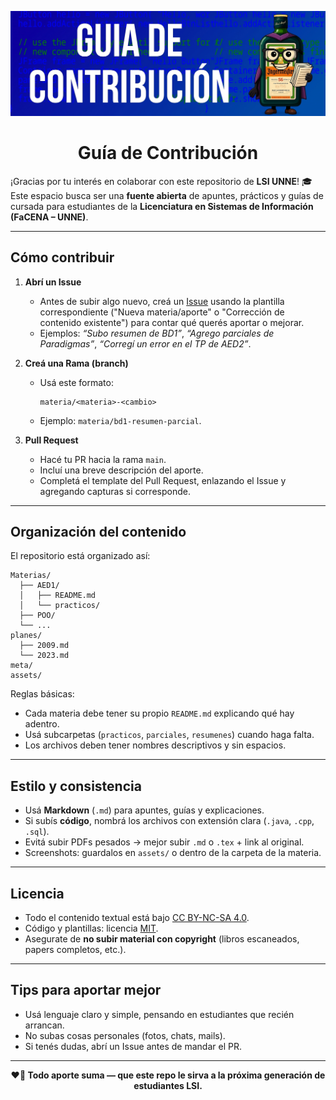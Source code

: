 <!-- Banner -->
<p align="center">
  <a href="https://github.com/tobiager/UNNE-LSI">
    <img src="./assets/banner2.jpeg" alt="Guía de Contribución" width="1000">
  </a>
</p>

<h1 align="center"> Guía de Contribución</h1>

¡Gracias por tu interés en colaborar con este repositorio de **LSI UNNE**! 🎓  
Este espacio busca ser una **fuente abierta** de apuntes, prácticos y guías de cursada para estudiantes de la **Licenciatura en Sistemas de Información (FaCENA – UNNE)**.  


---

##  Cómo contribuir

1. **Abrí un Issue**
   - Antes de subir algo nuevo, creá un [Issue](../../issues) usando la plantilla correspondiente ("Nueva materia/aporte" o "Corrección de contenido existente") para contar qué querés aportar o mejorar.
   - Ejemplos: *“Subo resumen de BD1”*, *“Agrego parciales de Paradigmas”*, *“Corregí un error en el TP de AED2”*.

2. **Creá una Rama (branch)**
   - Usá este formato:
     ```
     materia/<materia>-<cambio>
     ```
   - Ejemplo: `materia/bd1-resumen-parcial`.

3. **Pull Request**
   - Hacé tu PR hacia la rama `main`.
   - Incluí una breve descripción del aporte.
   - Completá el template del Pull Request, enlazando el Issue y agregando capturas si corresponde.

---
##  Organización del contenido

El repositorio está organizado así:

```
Materias/
  ├── AED1/
  │   ├── README.md
  │   └── practicos/
  ├── POO/
  └── ...
planes/
  ├── 2009.md
  └── 2023.md
meta/
assets/
```

 Reglas básicas:
- Cada materia debe tener su propio `README.md` explicando qué hay adentro.  
- Usá subcarpetas (`practicos`, `parciales`, `resumenes`) cuando haga falta.  
- Los archivos deben tener nombres descriptivos y sin espacios.  

---

##  Estilo y consistencia

- Usá **Markdown** (`.md`) para apuntes, guías y explicaciones.  
- Si subís **código**, nombrá los archivos con extensión clara (`.java`, `.cpp`, `.sql`).  
- Evitá subir PDFs pesados → mejor subir `.md` o `.tex` + link al original.  
- Screenshots: guardalos en `assets/` o dentro de la carpeta de la materia.  

---

##  Licencia

- Todo el contenido textual está bajo [CC BY-NC-SA 4.0](https://creativecommons.org/licenses/by-nc-sa/4.0/).  
- Código y plantillas: licencia [MIT](./LICENSE).  
- Asegurate de **no subir material con copyright** (libros escaneados, papers completos, etc.).  

---

##  Tips para aportar mejor

- Usá lenguaje claro y simple, pensando en estudiantes que recién arrancan.  
- No subas cosas personales (fotos, chats, mails).  
- Si tenés dudas, abrí un Issue antes de mandar el PR.  

---

<p align="center"><b>❤️🐔 Todo aporte suma — que este repo le sirva a la próxima generación de estudiantes LSI.</b></p>
